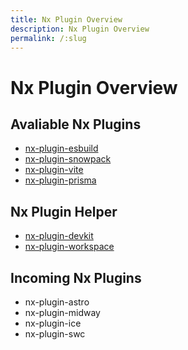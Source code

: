```yaml
---
title: Nx Plugin Overview
description: Nx Plugin Overview
permalink: /:slug
---
```


# Nx Plugin Overview

## Avaliable Nx Plugins

- [nx-plugin-esbuild](esbuild.md)
- [nx-plugin-snowpack](snowpack.md)
- [nx-plugin-vite](vite.md)
- [nx-plugin-prisma](prisma.md)

## Nx Plugin Helper

- [nx-plugin-devkit](devkit.md)
- [nx-plugin-workspace](workspace.md)

## Incoming Nx Plugins

- nx-plugin-astro
- nx-plugin-midway
- nx-plugin-ice
- nx-plugin-swc
